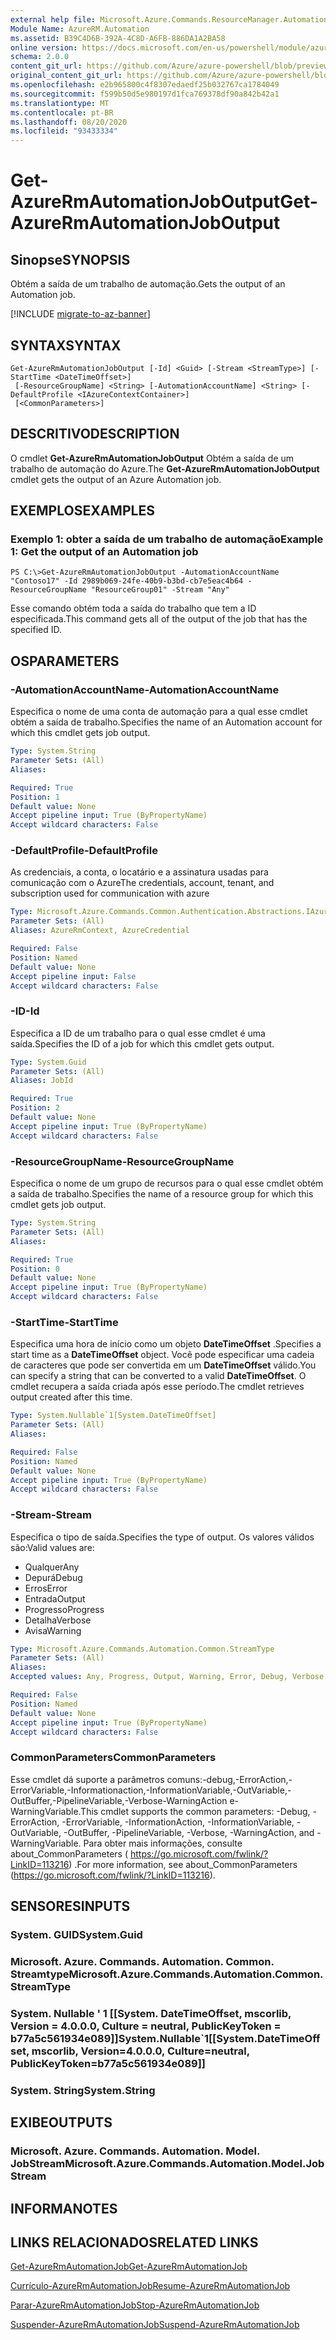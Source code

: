 ```yaml
---
external help file: Microsoft.Azure.Commands.ResourceManager.Automation.dll-Help.xml
Module Name: AzureRM.Automation
ms.assetid: B39C4D6B-392A-4C8D-A6FB-886DA1A2BA58
online version: https://docs.microsoft.com/en-us/powershell/module/azurerm.automation/get-azurermautomationjoboutput
schema: 2.0.0
content_git_url: https://github.com/Azure/azure-powershell/blob/preview/src/ResourceManager/Automation/Commands.Automation/help/Get-AzureRMAutomationJobOutput.md
original_content_git_url: https://github.com/Azure/azure-powershell/blob/preview/src/ResourceManager/Automation/Commands.Automation/help/Get-AzureRMAutomationJobOutput.md
ms.openlocfilehash: e2b965800c4f8307edaedf25b032767ca1784049
ms.sourcegitcommit: f599b50d5e980197d1fca769378df90a842b42a1
ms.translationtype: MT
ms.contentlocale: pt-BR
ms.lasthandoff: 08/20/2020
ms.locfileid: "93433334"
---
```

# <span data-ttu-id="62807-101">Get-AzureRmAutomationJobOutput</span><span class="sxs-lookup"><span data-stu-id="62807-101">Get-AzureRmAutomationJobOutput</span></span>

## <span data-ttu-id="62807-102">Sinopse</span><span class="sxs-lookup"><span data-stu-id="62807-102">SYNOPSIS</span></span>
<span data-ttu-id="62807-103">Obtém a saída de um trabalho de automação.</span><span class="sxs-lookup"><span data-stu-id="62807-103">Gets the output of an Automation job.</span></span>

[!INCLUDE [migrate-to-az-banner](../../includes/migrate-to-az-banner.md)]

## <span data-ttu-id="62807-104">SYNTAX</span><span class="sxs-lookup"><span data-stu-id="62807-104">SYNTAX</span></span>

```
Get-AzureRmAutomationJobOutput [-Id] <Guid> [-Stream <StreamType>] [-StartTime <DateTimeOffset>]
 [-ResourceGroupName] <String> [-AutomationAccountName] <String> [-DefaultProfile <IAzureContextContainer>]
 [<CommonParameters>]
```

## <span data-ttu-id="62807-105">DESCRITIVO</span><span class="sxs-lookup"><span data-stu-id="62807-105">DESCRIPTION</span></span>
<span data-ttu-id="62807-106">O cmdlet **Get-AzureRmAutomationJobOutput** Obtém a saída de um trabalho de automação do Azure.</span><span class="sxs-lookup"><span data-stu-id="62807-106">The **Get-AzureRmAutomationJobOutput** cmdlet gets the output of an Azure Automation job.</span></span>

## <span data-ttu-id="62807-107">EXEMPLOS</span><span class="sxs-lookup"><span data-stu-id="62807-107">EXAMPLES</span></span>

### <span data-ttu-id="62807-108">Exemplo 1: obter a saída de um trabalho de automação</span><span class="sxs-lookup"><span data-stu-id="62807-108">Example 1: Get the output of an Automation job</span></span>
```
PS C:\>Get-AzureRmAutomationJobOutput -AutomationAccountName "Contoso17" -Id 2989b069-24fe-40b9-b3bd-cb7e5eac4b64 -ResourceGroupName "ResourceGroup01" -Stream "Any"
```

<span data-ttu-id="62807-109">Esse comando obtém toda a saída do trabalho que tem a ID especificada.</span><span class="sxs-lookup"><span data-stu-id="62807-109">This command gets all of the output of the job that has the specified ID.</span></span>

## <span data-ttu-id="62807-110">OS</span><span class="sxs-lookup"><span data-stu-id="62807-110">PARAMETERS</span></span>

### <span data-ttu-id="62807-111">-AutomationAccountName</span><span class="sxs-lookup"><span data-stu-id="62807-111">-AutomationAccountName</span></span>
<span data-ttu-id="62807-112">Especifica o nome de uma conta de automação para a qual esse cmdlet obtém a saída de trabalho.</span><span class="sxs-lookup"><span data-stu-id="62807-112">Specifies the name of an Automation account for which this cmdlet gets job output.</span></span>

```yaml
Type: System.String
Parameter Sets: (All)
Aliases:

Required: True
Position: 1
Default value: None
Accept pipeline input: True (ByPropertyName)
Accept wildcard characters: False
```

### <span data-ttu-id="62807-113">-DefaultProfile</span><span class="sxs-lookup"><span data-stu-id="62807-113">-DefaultProfile</span></span>
<span data-ttu-id="62807-114">As credenciais, a conta, o locatário e a assinatura usadas para comunicação com o Azure</span><span class="sxs-lookup"><span data-stu-id="62807-114">The credentials, account, tenant, and subscription used for communication with azure</span></span>

```yaml
Type: Microsoft.Azure.Commands.Common.Authentication.Abstractions.IAzureContextContainer
Parameter Sets: (All)
Aliases: AzureRmContext, AzureCredential

Required: False
Position: Named
Default value: None
Accept pipeline input: False
Accept wildcard characters: False
```

### <span data-ttu-id="62807-115">-ID</span><span class="sxs-lookup"><span data-stu-id="62807-115">-Id</span></span>
<span data-ttu-id="62807-116">Especifica a ID de um trabalho para o qual esse cmdlet é uma saída.</span><span class="sxs-lookup"><span data-stu-id="62807-116">Specifies the ID of a job for which this cmdlet gets output.</span></span>

```yaml
Type: System.Guid
Parameter Sets: (All)
Aliases: JobId

Required: True
Position: 2
Default value: None
Accept pipeline input: True (ByPropertyName)
Accept wildcard characters: False
```

### <span data-ttu-id="62807-117">-ResourceGroupName</span><span class="sxs-lookup"><span data-stu-id="62807-117">-ResourceGroupName</span></span>
<span data-ttu-id="62807-118">Especifica o nome de um grupo de recursos para o qual esse cmdlet obtém a saída de trabalho.</span><span class="sxs-lookup"><span data-stu-id="62807-118">Specifies the name of a resource group for which this cmdlet gets job output.</span></span>

```yaml
Type: System.String
Parameter Sets: (All)
Aliases:

Required: True
Position: 0
Default value: None
Accept pipeline input: True (ByPropertyName)
Accept wildcard characters: False
```

### <span data-ttu-id="62807-119">-StartTime</span><span class="sxs-lookup"><span data-stu-id="62807-119">-StartTime</span></span>
<span data-ttu-id="62807-120">Especifica uma hora de início como um objeto **DateTimeOffset** .</span><span class="sxs-lookup"><span data-stu-id="62807-120">Specifies a start time as a **DateTimeOffset** object.</span></span>
<span data-ttu-id="62807-121">Você pode especificar uma cadeia de caracteres que pode ser convertida em um **DateTimeOffset** válido.</span><span class="sxs-lookup"><span data-stu-id="62807-121">You can specify a string that can be converted to a valid **DateTimeOffset**.</span></span>
<span data-ttu-id="62807-122">O cmdlet recupera a saída criada após esse período.</span><span class="sxs-lookup"><span data-stu-id="62807-122">The cmdlet retrieves output created after this time.</span></span>

```yaml
Type: System.Nullable`1[System.DateTimeOffset]
Parameter Sets: (All)
Aliases:

Required: False
Position: Named
Default value: None
Accept pipeline input: True (ByPropertyName)
Accept wildcard characters: False
```

### <span data-ttu-id="62807-123">-Stream</span><span class="sxs-lookup"><span data-stu-id="62807-123">-Stream</span></span>
<span data-ttu-id="62807-124">Especifica o tipo de saída.</span><span class="sxs-lookup"><span data-stu-id="62807-124">Specifies the type of output.</span></span>
<span data-ttu-id="62807-125">Os valores válidos são:</span><span class="sxs-lookup"><span data-stu-id="62807-125">Valid values are:</span></span> 
- <span data-ttu-id="62807-126">Qualquer</span><span class="sxs-lookup"><span data-stu-id="62807-126">Any</span></span>
- <span data-ttu-id="62807-127">Depurá</span><span class="sxs-lookup"><span data-stu-id="62807-127">Debug</span></span>
- <span data-ttu-id="62807-128">Erros</span><span class="sxs-lookup"><span data-stu-id="62807-128">Error</span></span>
- <span data-ttu-id="62807-129">Entrada</span><span class="sxs-lookup"><span data-stu-id="62807-129">Output</span></span>
- <span data-ttu-id="62807-130">Progresso</span><span class="sxs-lookup"><span data-stu-id="62807-130">Progress</span></span>
- <span data-ttu-id="62807-131">Detalha</span><span class="sxs-lookup"><span data-stu-id="62807-131">Verbose</span></span>
- <span data-ttu-id="62807-132">Avisa</span><span class="sxs-lookup"><span data-stu-id="62807-132">Warning</span></span>

```yaml
Type: Microsoft.Azure.Commands.Automation.Common.StreamType
Parameter Sets: (All)
Aliases:
Accepted values: Any, Progress, Output, Warning, Error, Debug, Verbose

Required: False
Position: Named
Default value: None
Accept pipeline input: True (ByPropertyName)
Accept wildcard characters: False
```

### <span data-ttu-id="62807-133">CommonParameters</span><span class="sxs-lookup"><span data-stu-id="62807-133">CommonParameters</span></span>
<span data-ttu-id="62807-134">Esse cmdlet dá suporte a parâmetros comuns:-debug,-ErrorAction,-ErrorVariable,-Informationaction,-InformationVariable,-OutVariable,-OutBuffer,-PipelineVariable,-Verbose-WarningAction e-WarningVariable.</span><span class="sxs-lookup"><span data-stu-id="62807-134">This cmdlet supports the common parameters: -Debug, -ErrorAction, -ErrorVariable, -InformationAction, -InformationVariable, -OutVariable, -OutBuffer, -PipelineVariable, -Verbose, -WarningAction, and -WarningVariable.</span></span> <span data-ttu-id="62807-135">Para obter mais informações, consulte about_CommonParameters ( https://go.microsoft.com/fwlink/?LinkID=113216) .</span><span class="sxs-lookup"><span data-stu-id="62807-135">For more information, see about_CommonParameters (https://go.microsoft.com/fwlink/?LinkID=113216).</span></span>

## <span data-ttu-id="62807-136">SENSORES</span><span class="sxs-lookup"><span data-stu-id="62807-136">INPUTS</span></span>

### <span data-ttu-id="62807-137">System. GUID</span><span class="sxs-lookup"><span data-stu-id="62807-137">System.Guid</span></span>

### <span data-ttu-id="62807-138">Microsoft. Azure. Commands. Automation. Common. Streamtype</span><span class="sxs-lookup"><span data-stu-id="62807-138">Microsoft.Azure.Commands.Automation.Common.StreamType</span></span>

### <span data-ttu-id="62807-139">System. Nullable ' 1 [[System. DateTimeOffset, mscorlib, Version = 4.0.0.0, Culture = neutral, PublicKeyToken = b77a5c561934e089]]</span><span class="sxs-lookup"><span data-stu-id="62807-139">System.Nullable\`1[[System.DateTimeOffset, mscorlib, Version=4.0.0.0, Culture=neutral, PublicKeyToken=b77a5c561934e089]]</span></span>

### <span data-ttu-id="62807-140">System. String</span><span class="sxs-lookup"><span data-stu-id="62807-140">System.String</span></span>

## <span data-ttu-id="62807-141">EXIBE</span><span class="sxs-lookup"><span data-stu-id="62807-141">OUTPUTS</span></span>

### <span data-ttu-id="62807-142">Microsoft. Azure. Commands. Automation. Model. JobStream</span><span class="sxs-lookup"><span data-stu-id="62807-142">Microsoft.Azure.Commands.Automation.Model.JobStream</span></span>

## <span data-ttu-id="62807-143">INFORMA</span><span class="sxs-lookup"><span data-stu-id="62807-143">NOTES</span></span>

## <span data-ttu-id="62807-144">LINKS RELACIONADOS</span><span class="sxs-lookup"><span data-stu-id="62807-144">RELATED LINKS</span></span>

[<span data-ttu-id="62807-145">Get-AzureRmAutomationJob</span><span class="sxs-lookup"><span data-stu-id="62807-145">Get-AzureRmAutomationJob</span></span>](./Get-AzureRMAutomationJob.md)

[<span data-ttu-id="62807-146">Currículo-AzureRmAutomationJob</span><span class="sxs-lookup"><span data-stu-id="62807-146">Resume-AzureRmAutomationJob</span></span>](./Resume-AzureRMAutomationJob.md)

[<span data-ttu-id="62807-147">Parar-AzureRmAutomationJob</span><span class="sxs-lookup"><span data-stu-id="62807-147">Stop-AzureRmAutomationJob</span></span>](./Stop-AzureRMAutomationJob.md)

[<span data-ttu-id="62807-148">Suspender-AzureRmAutomationJob</span><span class="sxs-lookup"><span data-stu-id="62807-148">Suspend-AzureRmAutomationJob</span></span>](./Suspend-AzureRMAutomationJob.md)


